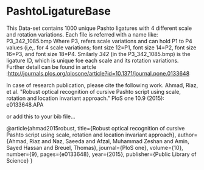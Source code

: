 # PashtoLigatureBase
This Data-set contains 1000 unique Pashto ligatures with 4 different scale and rotation variations.
Each file is referred with a name like: P3_342_1085.bmp
Where P3, refers scale variations and can hold P1 to P4 values (i,e,. for 4 scale variations; font size 12=P1, font size 14=P2, font size 16=P3, and font size 18=P4.
Smilarly _342_ (in the P3_342_1085.bmp) is the ligature ID, which is unique foe each scale and its rotation variations.
Further detail can be found in artcle :http://journals.plos.org/plosone/article?id=10.1371/journal.pone.0133648

In case of research publication, please cite the following work. 
Ahmad, Riaz, et al. "Robust optical recognition of cursive Pashto script using scale, rotation and location invariant approach." PloS one 10.9 (2015): e0133648.APA	

or add this to your bib file...

@article{ahmad2015robust,
  title={Robust optical recognition of cursive Pashto script using scale, rotation and location invariant approach},
  author={Ahmad, Riaz and Naz, Saeeda and Afzal, Muhammad Zeshan and Amin, Sayed Hassan and Breuel, Thomas},
  journal={PloS one},
  volume={10},
  number={9},
  pages={e0133648},
  year={2015},
  publisher={Public Library of Science}
}
